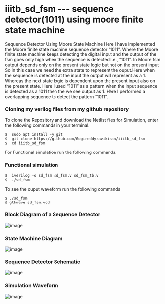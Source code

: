 # iiitb_sd_fsm --- sequence detector(1011) using moore finite state machine
Sequence Detector Using Moore State Machine
Here I have implemented the Moore finite state machine sequence detector “1011”. Where the Moore finite state machine keeps detecting the digital input and the output of the fsm goes only high when the sequence is detected I.e., “1011”. In Moore fsm output depends only on the present state logic but not on the present input So in this 
case we need the extra state to represent the ouput.Here when the sequence is detected at the input the output will represent as a 1. Whereas the next state logic is dependent upon the present input also on the present state. Here I used “1011” as a pattern when the input sequence is detected as a 1011 then the we see output as 1. 
Here I performed a overlapping sequence to detect the pattern “1011”.

### Cloning my verilog files from my github repository

To clone the Repository and download the Netlist files for Simulation, enter the following commands in your terminal.

```
$  sudo apt install -y git
$  git clone https://github.com/Gogireddyravikiran/iiitb_sd_fsm
$  cd iiitb_sd_fsm
```
For Functional simulation run the following commands.
### Functional simulation
```
$  iverilog -o sd_fsm sd_fsm.v sd_fsm_tb.v
$  ./sd_fsm
```
To see the ouput waveform run the following commands 
```
$ ./sd_fsm
$ gtkwave sd_fsm.vcd
```
### Block Diagram of a Sequence Detector 

![image](https://user-images.githubusercontent.com/110079770/181257307-184f6c8b-5652-448f-bb94-62c3e6001dfc.png)

### State Machine Diagram

![image](https://user-images.githubusercontent.com/110079770/181293333-3024d38c-ec1c-4e90-8b31-5f0466b9c4fa.png)

### Sequence Detector Schematic

![image](https://user-images.githubusercontent.com/110079770/181251319-57254d76-186c-4490-a19e-2428facf1718.png)

### Simulation Waveform

![image](https://user-images.githubusercontent.com/110079770/181252206-2a645809-c2cc-4d8a-adb9-218b9dda75ee.png)


